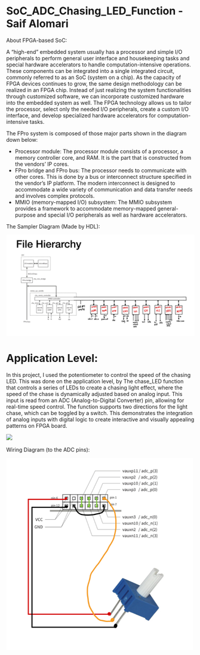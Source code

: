 # SoC_ADC_Chasing_LED_Function - Saif Alomari

About FPGA-based SoC:

A “high-end” embedded system usually has a processor and simple I/O peripherals to perform general user interface and housekeeping tasks and special hardware accelerators to handle computation-intensive operations. These components can be integrated into a single integrated circuit, commonly referred to as an SoC (system on a chip). As the capacity of FPGA devices continues to grow, the same design methodology can be realized in an FPGA chip. Instead of just realizing the system functionalities through customized software, we can incorporate customized hardware into the embedded system as well. The FPGA technology allows us to tailor the processor, select only the needed I/O peripherals, create a custom I/O interface, and develop specialized hardware accelerators for computation-intensive tasks.

The FPro system is composed of those major parts shown in the diagram down below:
- Processor module: The processor module consists of a processor, a memory controller core, and RAM. It is the part that is constructed from the vendors’ IP cores.
- FPro bridge and FPro bus: The processor needs to communicate with other cores. This is done by a bus or interconnect structure specified in the vendor’s IP platform. The modern interconnect is designed to accommodate a wide variety of communication and data transfer needs and involves complex protocols.
- MMIO (memory-mapped I/O) subsystem: The MMIO subsystem provides a framework to accommodate memory-mapped general-purpose and special I/O peripherals as well as hardware accelerators.

The Sampler Diagram (Made by HDL): 

<img src='./pictures/sampler_system.jpg' width='800'>


# Application Level: 

In this project, I used the potentiometer to control the speed of the chasing LED. This was done on the application level, by The chase_LED function that controls a series of LEDs to create a chasing light effect, where the speed of the chase is dynamically adjusted based on analog input. This input is read from an ADC (Analog-to-Digital Converter) pin, allowing for real-time speed control. The function supports two directions for the light chase, which can be toggled by a switch. This demonstrates the integration of analog inputs with digital logic to create interactive and visually appealing patterns on FPGA board.


<img src='./pictures/gif_demo.gif' width='500'>

Wiring Diagram (to the ADC pins):

<img src='./pictures/wiring_diagram.jpg' width='500'>
